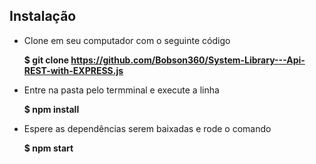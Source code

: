 ## Instalação

* Clone em seu computador com o seguinte código

  **$ git clone https://github.com/Bobson360/System-Library---Api-REST-with-EXPRESS.js**

* Entre na pasta pelo termminal e execute a linha 

  **$ npm install**

* Espere as dependências serem baixadas e rode o comando 

  **$ npm start**

